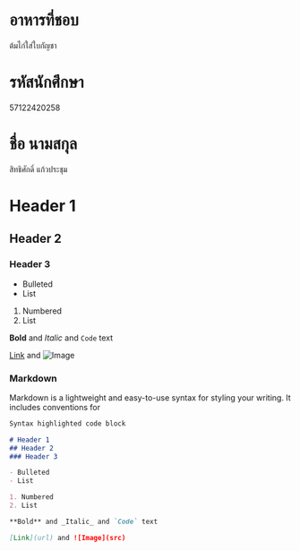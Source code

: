 # อาหารที่ชอบ
ต้มไก่ใส่ใบกัญชา

# รหัสนักศึกษา
57122420258

# ชื่อ นามสกุล
สิทธิศักดิ์ แก้วประชุม


# Header 1
## Header 2
### Header 3

- Bulleted
- List

1. Numbered
2. List

**Bold** and _Italic_ and `Code` text

[Link](url) and ![Image](src)

### Markdown

Markdown is a lightweight and easy-to-use syntax for styling your writing. It includes conventions for

```markdown
Syntax highlighted code block

# Header 1
## Header 2
### Header 3

- Bulleted
- List

1. Numbered
2. List

**Bold** and _Italic_ and `Code` text

[Link](url) and ![Image](src)


